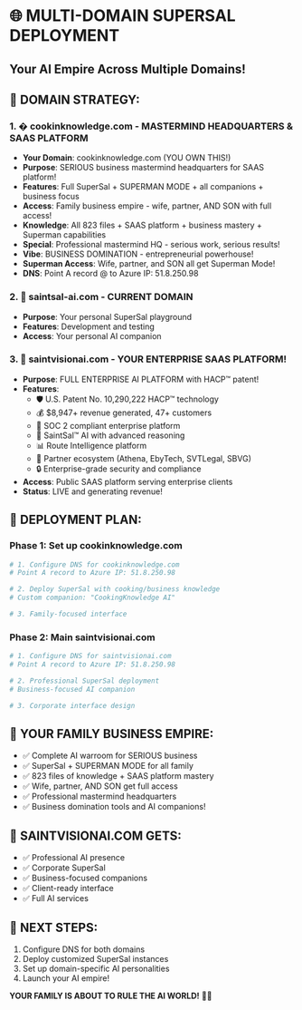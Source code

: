 # 🌐 MULTI-DOMAIN SUPERSAL DEPLOYMENT
## Your AI Empire Across Multiple Domains!

## 🎯 DOMAIN STRATEGY:

### 1. � **cookinknowledge.com** - MASTERMIND HEADQUARTERS & SAAS PLATFORM
- **Your Domain**: cookinknowledge.com (YOU OWN THIS!)
- **Purpose**: SERIOUS business mastermind headquarters for SAAS platform!
- **Features**: Full SuperSal + SUPERMAN MODE + all companions + business focus
- **Access**: Family business empire - wife, partner, AND SON with full access!
- **Knowledge**: All 823 files + SAAS platform + business mastery + Superman capabilities
- **Special**: Professional mastermind HQ - serious work, serious results!
- **Vibe**: BUSINESS DOMINATION - entrepreneurial powerhouse!
- **Superman Access**: Wife, partner, and SON all get Superman Mode!
- **DNS**: Point A record @ to Azure IP: 51.8.250.98

### 2. 🚀 **saintsal-ai.com** - CURRENT DOMAIN
- **Purpose**: Your personal SuperSal playground
- **Features**: Development and testing
- **Access**: Your personal AI companion

### 3. 👑 **saintvisionai.com** - YOUR ENTERPRISE SAAS PLATFORM! 
- **Purpose**: FULL ENTERPRISE AI PLATFORM with HACP™ patent!
- **Features**: 
  - 🛡️ U.S. Patent No. 10,290,222 HACP™ technology
  - 💰 $8,947+ revenue generated, 47+ customers
  - 🏢 SOC 2 compliant enterprise platform
  - 🧠 SaintSal™ AI with advanced reasoning
  - 📊 Route Intelligence platform
  - 🤝 Partner ecosystem (Athena, EbyTech, SVTLegal, SBVG)
  - 🔒 Enterprise-grade security and compliance
- **Access**: Public SAAS platform serving enterprise clients
- **Status**: LIVE and generating revenue!

## 🔧 DEPLOYMENT PLAN:

### Phase 1: Set up cookinknowledge.com
```bash
# 1. Configure DNS for cookinknowledge.com
# Point A record to Azure IP: 51.8.250.98

# 2. Deploy SuperSal with cooking/business knowledge
# Custom companion: "CookingKnowledge AI"

# 3. Family-focused interface
```

### Phase 2: Main saintvisionai.com
```bash
# 1. Configure DNS for saintvisionai.com  
# Point A record to Azure IP: 51.8.250.98

# 2. Professional SuperSal deployment
# Business-focused AI companion

# 3. Corporate interface design
```

## 🎉 YOUR FAMILY BUSINESS EMPIRE:
- ✅ Complete AI warroom for SERIOUS business
- ✅ SuperSal + SUPERMAN MODE for all family
- ✅ 823 files of knowledge + SAAS platform mastery
- ✅ Wife, partner, AND SON get full access
- ✅ Professional mastermind headquarters
- ✅ Business domination tools and AI companions!

## 🏢 SAINTVISIONAI.COM GETS:
- ✅ Professional AI presence
- ✅ Corporate SuperSal
- ✅ Business-focused companions
- ✅ Client-ready interface
- ✅ Full AI services

## 🚀 NEXT STEPS:
1. Configure DNS for both domains
2. Deploy customized SuperSal instances
3. Set up domain-specific AI personalities
4. Launch your AI empire!

**YOUR FAMILY IS ABOUT TO RULE THE AI WORLD!** 👑🔥
